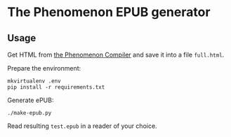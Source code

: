 # The Phenomenon EPUB generator

## Usage

Get HTML from [the Phenomenon Compiler](https://grovejay.github.io/Phenomenon_Compiler/index.html) and save it into a file `full.html`.

Prepare the environment:

```
mkvirtualenv .env
pip install -r requirements.txt
```

Generate ePUB:

```
./make-epub.py
```

Read resulting `test.epub` in a reader of your choice.
